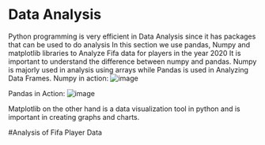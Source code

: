 # Data Analysis
 Python programming is very efficient in Data Analysis since it has packages that can be used to do analysis
 In this section we use pandas, Numpy and matplotlib libraries to Analyze Fifa data for players in the year 2020
 It is important to understand the difference between numpy and pandas. Numpy is majorly used in analysis using arrays while Pandas is used in Analyzing Data Frames. 
 Numpy in action:
 ![image](https://user-images.githubusercontent.com/108586803/182311606-a8bca12c-f488-4752-a04e-e32b27493025.png)

Pandas in Action: 
![image](https://user-images.githubusercontent.com/108586803/182312504-37500b36-c6de-4cd4-97eb-2d959932fb39.png)

 Matplotlib on the other hand is a data visualization tool in python and is important in creating graphs and charts. 
 
 #Analysis of Fifa Player Data
 
